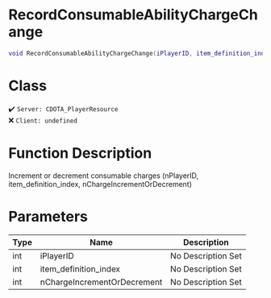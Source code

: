 # RecordConsumableAbilityChargeChange
```lua
void RecordConsumableAbilityChargeChange(iPlayerID, item_definition_index, nChargeIncrementOrDecrement)
```
# Class
✔️ `Server: CDOTA_PlayerResource`  
❌ `Client: undefined`  

# Function Description
Increment or decrement consumable charges (nPlayerID, item_definition_index, nChargeIncrementOrDecrement)
# Parameters
Type|Name|Description
--|--|--
int|iPlayerID|No Description Set
int|item_definition_index|No Description Set
int|nChargeIncrementOrDecrement|No Description Set
